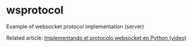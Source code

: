 # wsprotocol
Example of websocket protocol implementation (server)

Related article: [Implementando el protocolo websocket en Python (video)](http://arturobermejo.com/implementando-protocolo-websocket-en-python.html)
